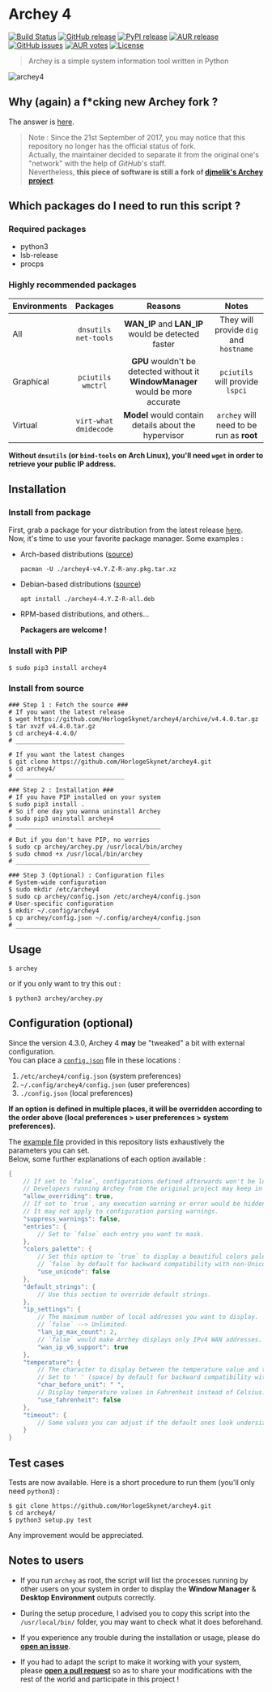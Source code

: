 # Archey 4

[![Build Status](https://travis-ci.org/HorlogeSkynet/archey4.svg?branch=master)](https://travis-ci.org/HorlogeSkynet/archey4)
[![GitHub release](https://img.shields.io/github/release/HorlogeSkynet/archey4.svg)](https://github.com/HorlogeSkynet/archey4/releases/latest)
[![PyPI release](https://img.shields.io/pypi/v/archey4.svg)](https://pypi.org/project/archey4/)
[![AUR release](https://img.shields.io/aur/version/archey4.svg)](https://aur.archlinux.org/packages/archey4/)
[![GitHub issues](https://img.shields.io/github/issues/HorlogeSkynet/archey4.svg)](https://github.com/HorlogeSkynet/archey4/issues)
[![AUR votes](https://img.shields.io/aur/votes/archey4.svg)](https://aur.archlinux.org/packages/archey4/)
[![License](https://img.shields.io/aur/license/archey4.svg)](https://aur.archlinux.org/packages/archey4/)

> Archey is a simple system information tool written in Python

![archey4](https://horlogeskynet.github.io/img/blog/the-archey-project-what-i-ve-decided-to-do.png?v4.3.1)

## Why (again) a f*cking new Archey fork ?

The answer is [here](https://horlogeskynet.github.io/archey4).

> Note : Since the 21st September of 2017, you may notice that this repository no longer has the official status of fork.  
> Actually, the maintainer decided to separate it from the original one's "network" with the help of _GitHub_'s staff.  
> Nevertheless, **this piece of software is still a fork of [djmelik's Archey project](https://github.com/djmelik/archey.git)**.

## Which packages do I need to run this script ?

### Required packages

* python3
* lsb-release
* procps

### Highly recommended packages

| Environments |  Packages  |                Reasons                | Notes |
| :----------- | :--------: | :-----------------------------------: | :---: |
| All          | `dnsutils`<br>`net-tools` | **WAN_IP** and **LAN_IP** would be detected faster | They will provide `dig` and `hostname` |
| Graphical    |  `pciutils`<br>`wmctrl`  | **GPU** wouldn't be detected without it<br>**WindowManager** would be more accurate | `pciutils` will provide `lspci` |
| Virtual      | `virt-what`<br>`dmidecode` | **Model** would contain details about the hypervisor | `archey` will need to be run as **root** |

**Without `dnsutils` (or `bind-tools` on Arch Linux), you'll need `wget` in order to retrieve your public IP address.**

## Installation

### Install from package

First, grab a package for your distribution from the latest release [here](https://github.com/HorlogeSkynet/archey4/releases/latest).  
Now, it's time to use your favorite package manager. Some examples :

* Arch-based distributions ([source](https://aur.archlinux.org/packages/archey4/))

	```shell
	pacman -U ./archey4-v4.Y.Z-R-any.pkg.tar.xz
	```

* Debian-based distributions ([source](https://labs.pixelswap.fr/HorlogeSkynet/archey4-packaging))

	```shell
	apt install ./archey4-4.Y.Z-R-all.deb
	```

* RPM-based distributions, and others...

	**Packagers are welcome !**

### Install with PIP

```shell
$ sudo pip3 install archey4
```

### Install from source

```shell
### Step 1 : Fetch the source ###
# If you want the latest release
$ wget https://github.com/HorlogeSkynet/archey4/archive/v4.4.0.tar.gz
$ tar xvzf v4.4.0.tar.gz
$ cd archey4-4.4.0/
# ______________________________

# If you want the latest changes
$ git clone https://github.com/HorlogeSkynet/archey4.git
$ cd archey4/
# ______________________________

### Step 2 : Installation ###
# If you have PIP installed on your system
$ sudo pip3 install .
# So if one day you wanna uninstall Archey
$ sudo pip3 uninstall archey4
# ________________________________________

# But if you don't have PIP, no worries
$ sudo cp archey/archey.py /usr/local/bin/archey
$ sudo chmod +x /usr/local/bin/archey
# _____________________________________

### Step 3 (Optional) : Configuration files
# System-wide configuration
$ sudo mkdir /etc/archey4
$ sudo cp archey/config.json /etc/archey4/config.json
# User-specific configuration
$ mkdir ~/.config/archey4
$ cp archey/config.json ~/.config/archey4/config.json
# ________________________________________
```

## Usage

```shell
$ archey
```

or if you only want to try this out :

```shell
$ python3 archey/archey.py
```

## Configuration (optional)

Since the version 4.3.0, Archey 4 **may** be "tweaked" a bit with external configuration.  
You can place a [`config.json`](config.json) file in these locations :

1. `/etc/archey4/config.json` (system preferences)
2. `~/.config/archey4/config.json` (user preferences)
3. `./config.json` (local preferences)

**If an option is defined in multiple places, it will be overridden according to the order above (local preferences > user preferences > system preferences).**

The [example file](config.json) provided in this repository lists exhaustively the parameters you can set.  
Below, some further explanations of each option available :

```cpp
{
	// If set to `false`, configurations defined afterwards won't be loaded.
	// Developers running Archey from the original project may keep in there the original `config.json` while having their own external configuration set elsewhere.
	"allow_overriding": true,
	// If set to `true`, any execution warning or error would be hidden.
	// It may not apply to configuration parsing warnings.
	"suppress_warnings": false,
	"entries": {
		// Set to `false` each entry you want to mask.
	},
	"colors_palette": {
		// Set this option to `true` to display a beautiful colors palette.
		// `false` by default for backward compatibility with non-Unicode locales.
		"use_unicode": false
	},
	"default_strings": {
		// Use this section to override default strings.
	},
	"ip_settings": {
		// The maximum number of local addresses you want to display.
		// `false` --> Unlimited.
		"lan_ip_max_count": 2,
		// `false` would make Archey displays only IPv4 WAN addresses.
		"wan_ip_v6_support": true
	},
	"temperature": {
		// The character to display between the temperature value and the unit (as '°' in 53.2°C).
		// Set to ' ' (space) by default for backward compatibility with non-Unicode locales.
		"char_before_unit": " ",
		// Display temperature values in Fahrenheit instead of Celsius.
		"use_fahrenheit": false
	},
	"timeout": {
		// Some values you can adjust if the default ones look undersized for your system (seconds)
	}
}
```

## Test cases

Tests are now available. Here is a short procedure to run them (you'll only need `python3`) :

```shell
$ git clone https://github.com/HorlogeSkynet/archey4.git
$ cd archey4/
$ python3 setup.py test
```

Any improvement would be appreciated.

## Notes to users

* If you run `archey` as root, the script will list the processes running by other users on your system in order to display the **Window Manager** & **Desktop Environment** outputs correctly.

* During the setup procedure, I advised you to copy this script into the `/usr/local/bin/` folder, you may want to check what it does beforehand.

* If you experience any trouble during the installation or usage, please do **[open an issue](https://github.com/HorlogeSkynet/archey4/issues/new)**.

* If you had to adapt the script to make it working with your system, please **[open a pull request](https://github.com/HorlogeSkynet/archey4/pulls)** so as to share your modifications with the rest of the world and participate in this project !
